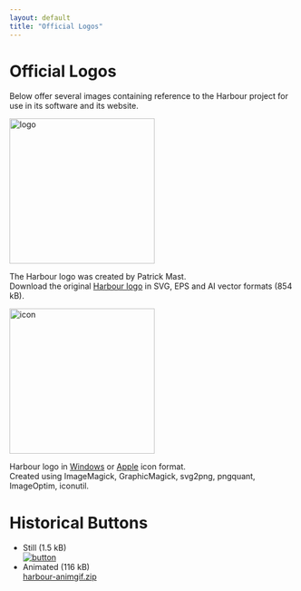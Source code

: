 ```yaml
---
layout: default
title: "Official Logos"
---
```

# Official Logos

Below offer several images containing reference to the Harbour project for
use in its software and its website.

<a href="{{ site.baseurl }}/images/harbour-full.svg"><img src="{{ site.baseurl }}/images/harbour-full.svg" alt="logo" height="256"></a>

The Harbour logo was created by Patrick Mast.<br>
Download the original
[Harbour logo](https://harbour.github.io/art/harbour-logo-2001.zip) in SVG, EPS and AI vector formats (854 kB).

<a href="https://harbour.github.io/art/harbour-logo-2011.zip"><img src="{{ site.baseurl }}/images/harbour-noborder.svg" alt="icon" height="256"></a>

Harbour logo in
[Windows](https://raw.githubusercontent.com/vszakats/harbour-core/master/package/harbour.ico) or
[Apple](https://raw.githubusercontent.com/vszakats/harbour-core/master/package/harbour.icns) icon format.<br>
<span class="smaller">Created using ImageMagick, GraphicMagick, svg2png, pngquant, ImageOptim, iconutil.</span>

# Historical Buttons

* Still (1.5 kB)<br>
  [![button](https://harbour.github.io/art/harbour-button.png)](https://harbour.github.io/art/harbour-button.png)
* Animated (116 kB)<br>
  [harbour-animgif.zip](https://harbour.github.io/art/harbour-animgif.zip)

